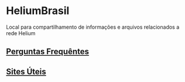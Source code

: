 # HeliumBrasil
Local para compartilhamento de informações e arquivos relacionados a rede Helium

## [Perguntas Frequêntes](https://github.com/andreviegas/HeliumBrasil/blob/main/faq.md)

## [Sites Úteis](https://github.com/andreviegas/HeliumBrasil/blob/main/sites-uteis.md)
